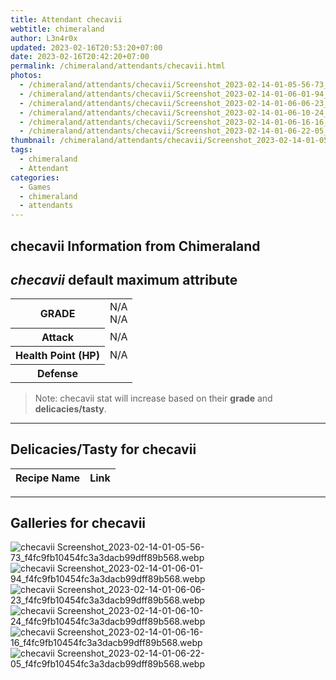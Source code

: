 ```yaml
---
title: Attendant checavii
webtitle: chimeraland
author: L3n4r0x
updated: 2023-02-16T20:53:20+07:00
date: 2023-02-16T20:42:20+07:00
permalink: /chimeraland/attendants/checavii.html
photos:
  - /chimeraland/attendants/checavii/Screenshot_2023-02-14-01-05-56-73_f4fc9fb10454fc3a3dacb99dff89b568.webp
  - /chimeraland/attendants/checavii/Screenshot_2023-02-14-01-06-01-94_f4fc9fb10454fc3a3dacb99dff89b568.webp
  - /chimeraland/attendants/checavii/Screenshot_2023-02-14-01-06-06-23_f4fc9fb10454fc3a3dacb99dff89b568.webp
  - /chimeraland/attendants/checavii/Screenshot_2023-02-14-01-06-10-24_f4fc9fb10454fc3a3dacb99dff89b568.webp
  - /chimeraland/attendants/checavii/Screenshot_2023-02-14-01-06-16-16_f4fc9fb10454fc3a3dacb99dff89b568.webp
  - /chimeraland/attendants/checavii/Screenshot_2023-02-14-01-06-22-05_f4fc9fb10454fc3a3dacb99dff89b568.webp
thumbnail: /chimeraland/attendants/checavii/Screenshot_2023-02-14-01-05-56-73_f4fc9fb10454fc3a3dacb99dff89b568.webp
tags:
  - chimeraland
  - Attendant
categories:
  - Games
  - chimeraland
  - attendants
---
```


<link
  rel="stylesheet"
  href="https://rawcdn.githack.com/dimaslanjaka/Web-Manajemen/870a349/css/bootstrap-5-3-0-alpha3-wrapper.css"
/>
<section id="bootstrap-wrapper">
  <div data-bs-theme="dark">
    <h2>checavii Information from Chimeraland</h2>
    <h2 id="attribute"><i>checavii</i> default maximum attribute</h2>
    <div class="row">
      <div class="col mb-2">
        <div class="card">
          <div class="card-body">
            <table>
              <tr>
                <th>GRADE</th>
                <td>N/A <br />N/A</td>
              </tr>
              <tr>
                <th>Attack</th>
                <td>N/A</td>
              </tr>
              <tr>
                <th>Health Point (HP)</th>
                <td>N/A</td>
              </tr>
              <tr>
                <th>Defense</th>
                <td></td>
              </tr>
            </table>
          </div>
        </div>
      </div>
    </div>
    <blockquote>
      Note: checavii stat will increase based on their <b>grade</b> and
      <b>delicacies/tasty</b>.
    </blockquote>
    <hr />
    <h2 id="delicacies">Delicacies/Tasty for checavii</h2>
    <div class="card">
      <div class="card-body">
        <div class="table-responsive">
          <table class="table table-striped">
            <thead>
              <tr>
                <th>Recipe Name</th>
                <th>Link</th>
              </tr>
            </thead>
            <tbody></tbody>
          </table>
        </div>
      </div>
    </div>
    <hr />
    <div id="gallery">
      <h2>Galleries for checavii</h2>
      <div class="row">
        <div class="col-lg-6 col-12">
          <img
            src="https://www.webmanajemen.com/chimeraland/attendants/checavii/Screenshot_2023-02-14-01-05-56-73_f4fc9fb10454fc3a3dacb99dff89b568.webp"
            alt="checavii Screenshot_2023-02-14-01-05-56-73_f4fc9fb10454fc3a3dacb99dff89b568.webp"
          />
        </div>
        <div class="col-lg-6 col-12">
          <img
            src="https://www.webmanajemen.com/chimeraland/attendants/checavii/Screenshot_2023-02-14-01-06-01-94_f4fc9fb10454fc3a3dacb99dff89b568.webp"
            alt="checavii Screenshot_2023-02-14-01-06-01-94_f4fc9fb10454fc3a3dacb99dff89b568.webp"
          />
        </div>
        <div class="col-lg-6 col-12">
          <img
            src="https://www.webmanajemen.com/chimeraland/attendants/checavii/Screenshot_2023-02-14-01-06-06-23_f4fc9fb10454fc3a3dacb99dff89b568.webp"
            alt="checavii Screenshot_2023-02-14-01-06-06-23_f4fc9fb10454fc3a3dacb99dff89b568.webp"
          />
        </div>
        <div class="col-lg-6 col-12">
          <img
            src="https://www.webmanajemen.com/chimeraland/attendants/checavii/Screenshot_2023-02-14-01-06-10-24_f4fc9fb10454fc3a3dacb99dff89b568.webp"
            alt="checavii Screenshot_2023-02-14-01-06-10-24_f4fc9fb10454fc3a3dacb99dff89b568.webp"
          />
        </div>
        <div class="col-lg-6 col-12">
          <img
            src="https://www.webmanajemen.com/chimeraland/attendants/checavii/Screenshot_2023-02-14-01-06-16-16_f4fc9fb10454fc3a3dacb99dff89b568.webp"
            alt="checavii Screenshot_2023-02-14-01-06-16-16_f4fc9fb10454fc3a3dacb99dff89b568.webp"
          />
        </div>
        <div class="col-lg-6 col-12">
          <img
            src="https://www.webmanajemen.com/chimeraland/attendants/checavii/Screenshot_2023-02-14-01-06-22-05_f4fc9fb10454fc3a3dacb99dff89b568.webp"
            alt="checavii Screenshot_2023-02-14-01-06-22-05_f4fc9fb10454fc3a3dacb99dff89b568.webp"
          />
        </div>
      </div>
    </div>
  </div>
</section>